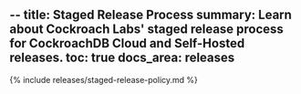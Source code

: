 --
title: Staged Release Process
summary: Learn about Cockroach Labs' staged release process for CockroachDB Cloud and Self-Hosted releases.
toc: true
docs_area: releases
---

{% include releases/staged-release-policy.md %}
